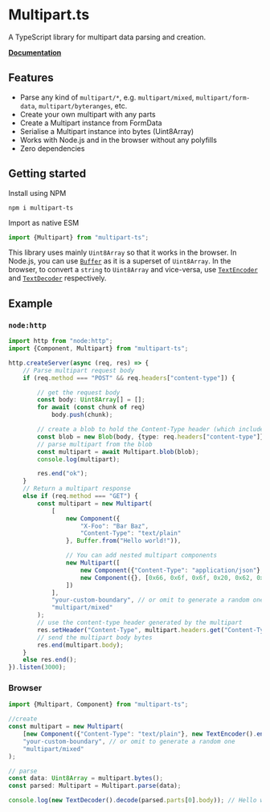 # Multipart.ts

A TypeScript library for multipart data parsing and creation.

[**Documentation**](https://zefir-git.github.io/Multipart.ts)

## Features

- Parse any kind of `multipart/*`, e.g. `multipart/mixed`, `multipart/form-data`, `multipart/byteranges`, etc.
- Create your own multipart with any parts
- Create a Multipart instance from FormData
- Serialise a Multipart instance into bytes (Uint8Array)
- Works with Node.js and in the browser without any polyfills
- Zero dependencies

## Getting started

Install using NPM

```shell
npm i multipart-ts
```

Import as native ESM

```ts
import {Multipart} from "multipart-ts";
```

This library uses mainly `Uint8Array` so that it works in the browser. In Node.js,
you can use [`Buffer`](https://nodejs.org/api/buffer.html) as it is a superset of `Uint8Array`.
In the browser, to convert a `string` to `Uint8Array` and vice-versa,
use [`TextEncoder`](https://developer.mozilla.org/en-US/docs/Web/API/TextEncoder) and
[`TextDecoder`](https://developer.mozilla.org/en-US/docs/Web/API/TextDecoder) respectively.

## Example

### `node:http`

```ts
import http from "node:http";
import {Component, Multipart} from "multipart-ts";

http.createServer(async (req, res) => {
    // Parse multipart request body
    if (req.method === "POST" && req.headers["content-type"]) {

        // get the request body
        const body: Uint8Array[] = [];
        for await (const chunk of req)
            body.push(chunk);

        // create a blob to hold the Content-Type header (which includes the boundary) and the body
        const blob = new Blob(body, {type: req.headers["content-type"]});
        // parse multipart from the blob
        const multipart = await Multipart.blob(blob);
        console.log(multipart);

        res.end("ok");
    }
    // Return a multipart response
    else if (req.method === "GET") {
        const multipart = new Multipart(
            [
                new Component({
                    "X-Foo": "Bar Baz",
                    "Content-Type": "text/plain"
                }, Buffer.from("Hello world!")),

                // You can add nested multipart components
                new Multipart([
                    new Component({"Content-Type": "application/json"}, Buffer.from(JSON.stringify({foo: "bar"}))),
                    new Component({}, [0x66, 0x6f, 0x6f, 0x20, 0x62, 0x61, 0x72])
                ])
            ],
            "your-custom-boundary", // or omit to generate a random one
            "multipart/mixed"
        );
        // use the content-type header generated by the multipart
        res.setHeader("Content-Type", multipart.headers.get("Content-Type")!);
        // send the multipart body bytes
        res.end(multipart.body);
    }
    else res.end();
}).listen(3000);
```


### Browser

```ts
import {Multipart, Component} from "multipart-ts";

//create
const multipart = new Multipart(
    [new Component({"Content-Type": "text/plain"}, new TextEncoder().encode("Hello world!"))],
    "your-custom-boundary", // or omit to generate a random one
    "multipart/mixed"
);

// parse
const data: Uint8Array = multipart.bytes();
const parsed: Multipart = Multipart.parse(data);

console.log(new TextDecoder().decode(parsed.parts[0].body)); // Hello world!
```
